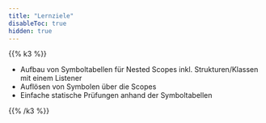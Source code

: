 ```yaml
---
title: "Lernziele"
disableToc: true
hidden: true
---
```


{{% k3 %}}

*   Aufbau von Symboltabellen für Nested Scopes inkl. Strukturen/Klassen mit einem Listener
*   Auflösen von Symbolen über die Scopes
*   Einfache statische Prüfungen anhand der Symboltabellen

{{% /k3 %}}
